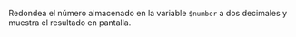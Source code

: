 
Redondea el número almacenado en la variable `$number` a dos decimales y muestra el resultado en pantalla.
